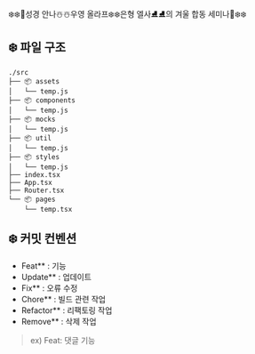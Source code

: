 ❄️❄️🤍성경 안나☃️☃️우영 올라프❄️❄️은형 엘사⛸⛸의 겨울 합동 세미나🤍❄️❄️

## ❄️ 파일 구조

```shell
./src
├── 📦 assets
│   └── temp.js
├── 📦 components
│   └── temp.js
├── 📦 mocks
│   └── temp.js
├── 📦 util
│   └── temp.js
├── 📦 styles
│   └── temp.js
├── index.tsx
├── App.tsx
├── Router.tsx
└── 📦 pages
    └── temp.tsx
```

## ❄️ 커밋 컨벤션

- Feat\*\* : 기능
- Update\*\* : 업데이트
- Fix\*\* : 오류 수정
- Chore\*\* : 빌드 관련 작업
- Refactor\*\* : 리팩토링 작업
- Remove\*\* : 삭제 작업

> ex) Feat: 댓글 기능
